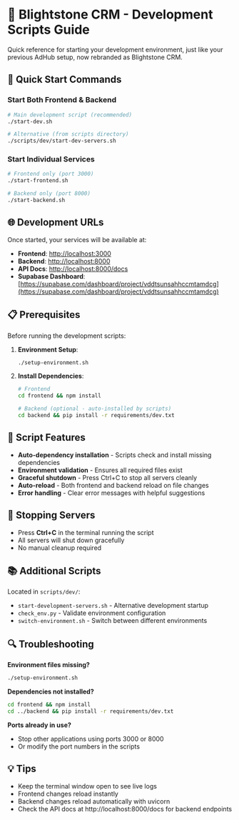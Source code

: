 # 🚀 Blightstone CRM - Development Scripts Guide

Quick reference for starting your development environment, just like your previous AdHub setup, now rebranded as Blightstone CRM.

## 🎯 Quick Start Commands

### **Start Both Frontend & Backend**
```bash
# Main development script (recommended)
./start-dev.sh

# Alternative (from scripts directory)
./scripts/dev/start-dev-servers.sh
```

### **Start Individual Services**
```bash
# Frontend only (port 3000)
./start-frontend.sh

# Backend only (port 8000)
./start-backend.sh
```

## 🌐 Development URLs

Once started, your services will be available at:

- **Frontend**: [http://localhost:3000](http://localhost:3000)
- **Backend**: [http://localhost:8000](http://localhost:8000)
- **API Docs**: [http://localhost:8000/docs](http://localhost:8000/docs)
- **Supabase Dashboard**: [https://supabase.com/dashboard/project/vddtsunsahhccmtamdcg](https://supabase.com/dashboard/project/vddtsunsahhccmtamdcg)

## 📋 Prerequisites

Before running the development scripts:

1. **Environment Setup**:
   ```bash
   ./setup-environment.sh
   ```

2. **Install Dependencies**:
   ```bash
   # Frontend
   cd frontend && npm install
   
   # Backend (optional - auto-installed by scripts)
   cd backend && pip install -r requirements/dev.txt
   ```

## 🔧 Script Features

- **Auto-dependency installation** - Scripts check and install missing dependencies
- **Environment validation** - Ensures all required files exist
- **Graceful shutdown** - Press Ctrl+C to stop all servers cleanly
- **Auto-reload** - Both frontend and backend reload on file changes
- **Error handling** - Clear error messages with helpful suggestions

## 🛑 Stopping Servers

- Press **Ctrl+C** in the terminal running the script
- All servers will shut down gracefully
- No manual cleanup required

## 📚 Additional Scripts

Located in `scripts/dev/`:
- `start-development-servers.sh` - Alternative development startup
- `check_env.py` - Validate environment configuration
- `switch-environment.sh` - Switch between different environments

## 🔍 Troubleshooting

**Environment files missing?**
```bash
./setup-environment.sh
```

**Dependencies not installed?**
```bash
cd frontend && npm install
cd ../backend && pip install -r requirements/dev.txt
```

**Ports already in use?**
- Stop other applications using ports 3000 or 8000
- Or modify the port numbers in the scripts

## 💡 Tips

- Keep the terminal window open to see live logs
- Frontend changes reload instantly
- Backend changes reload automatically with uvicorn
- Check the API docs at http://localhost:8000/docs for backend endpoints